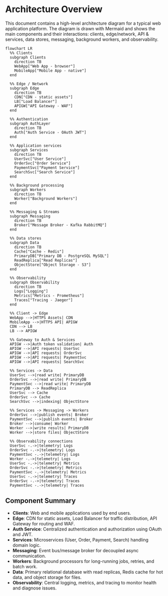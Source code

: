 # Architecture Overview

This document contains a high-level architecture diagram for a typical web application platform.
The diagram is drawn with Mermaid and shows the main components and their interactions: clients, edge/network, API & services, data stores, messaging, background workers, and observability.

```mermaid
flowchart LR
  %% Clients
  subgraph Clients
    direction TB
    WebApp["Web App - browser"]
    MobileApp["Mobile App - native"]
  end

  %% Edge / Network
  subgraph Edge
    direction TB
    CDN["CDN - static assets"]
    LB["Load Balancer"]
    APIGW["API Gateway - WAF"]
  end

  %% Authentication
  subgraph AuthLayer
    direction TB
    Auth["Auth Service - OAuth JWT"]
  end

  %% Application services
  subgraph Services
    direction TB
    UserSvc["User Service"]
    OrderSvc["Order Service"]
    PaymentSvc["Payment Service"]
    SearchSvc["Search Service"]
  end

  %% Background processing
  subgraph Workers
    direction TB
    Worker["Background Workers"]
  end

  %% Messaging & Streams
  subgraph Messaging
    direction TB
    Broker["Message Broker - Kafka RabbitMQ"]
  end

  %% Data stores
  subgraph Data
    direction TB
    Cache["Cache - Redis"]
    PrimaryDB["Primary DB - PostgreSQL MySQL"]
    ReadReplica["Read Replicas"]
    ObjectStore["Object Storage - S3"]
  end

  %% Observability
  subgraph Observability
    direction TB
    Logs["Logging"]
    Metrics["Metrics - Prometheus"]
    Traces["Tracing - Jaeger"]
  end

  %% Client -> Edge
  WebApp -->|HTTPS Assets| CDN
  MobileApp -->|HTTPS API| APIGW
  CDN --> LB
  LB --> APIGW

  %% Gateway to Auth & Services
  APIGW -->|Auth token validation| Auth
  APIGW -->|API requests| UserSvc
  APIGW -->|API requests| OrderSvc
  APIGW -->|API requests| PaymentSvc
  APIGW -->|API requests| SearchSvc

  %% Services -> Data
  UserSvc -->|read write| PrimaryDB
  OrderSvc -->|read write| PrimaryDB
  PaymentSvc -->|read write| PrimaryDB
  PrimaryDB --> ReadReplica
  UserSvc --> Cache
  OrderSvc --> Cache
  SearchSvc -->|indexing| ObjectStore

  %% Services -> Messaging -> Workers
  OrderSvc -->|publish events| Broker
  PaymentSvc -->|publish events| Broker
  Broker -->|consume| Worker
  Worker -->|write results| PrimaryDB
  Worker -->|store files| ObjectStore

  %% Observability connections
  UserSvc -.->|telemetry| Logs
  OrderSvc -.->|telemetry| Logs
  PaymentSvc -.->|telemetry| Logs
  Worker -.->|telemetry| Logs
  UserSvc -.->|telemetry| Metrics
  OrderSvc -.->|telemetry| Metrics
  PaymentSvc -.->|telemetry| Metrics
  UserSvc -.->|telemetry| Traces
  OrderSvc -.->|telemetry| Traces
  PaymentSvc -.->|telemetry| Traces
```

## Component Summary

- **Clients**: Web and mobile applications used by end users.
- **Edge**: CDN for static assets, Load Balancer for traffic distribution, API Gateway for routing and WAF.
- **Auth Service**: Centralized authentication and authorization using OAuth and JWT.
- **Services**: Microservices (User, Order, Payment, Search) handling domain logic.
- **Messaging**: Event bus/message broker for decoupled async communication.
- **Workers**: Background processors for long-running jobs, retries, and batch work.
- **Data**: Primary relational database with read replicas, Redis cache for hot data, and object storage for files.
- **Observability**: Central logging, metrics, and tracing to monitor health and diagnose issues.
